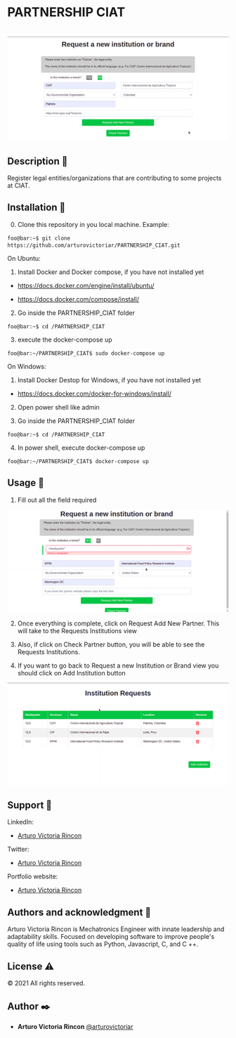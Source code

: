 # PARTNERSHIP CIAT

# ![Partnership ciat](assets/home.png)

## Description :book:
Register legal entities/organizations that are contributing to some projects at CIAT.

## Installation :floppy_disk:

0. Clone this repository in you local machine. Example:

```console
foo@bar:~$ git clone https://github.com/arturovictoriar/PARTNERSHIP_CIAT.git
```

On Ubuntu:

1. Install Docker and Docker compose, if you have not installed yet

- https://docs.docker.com/engine/install/ubuntu/

- https://docs.docker.com/compose/install/


2. Go inside the PARTNERSHIP_CIAT folder

```console
foo@bar:~$ cd /PARTNERSHIP_CIAT
```

3. execute the docker-compose up

```console
foo@bar:~/PARTNERSHIP_CIAT$ sudo docker-compose up
```

On Windows:

1. Install Docker Destop for Windows, if you have not installed yet

- https://docs.docker.com/docker-for-windows/install/

2. Open power shell like admin

3. Go inside the PARTNERSHIP_CIAT folder

```console
foo@bar:~$ cd /PARTNERSHIP_CIAT
```

4. In power shell, execute docker-compose up

```console
foo@bar:~/PARTNERSHIP_CIAT$ docker-compose up
```

## Usage :open_file_folder:

1. Fill out all the field required

![Partnership ciat](assets/normal.png)

2. Once everything is complete, click on Request Add New Partner. This will take to the Requests Institutions view

3. Also, if click on Check Partner button, you will be able to see the Requests Institutions.

4. If you want to go back to Request a new Institution or Brand view you should click on Add Institution button

![Partners](assets/requests.png)

## Support :email:

LinkedIn:

- [Arturo Victoria Rincon](https://www.linkedin.com/in/arturovictoriar/)

Twitter:

- [Arturo Victoria Rincon](https://twitter.com/arturovictoriar)

Portfolio website:

- [Arturo Victoria Rincon](http://arturovictoriar.github.io/)

## Authors and acknowledgment :school:

Arturo Victoria Rincon is Mechatronics Engineer with innate leadership and adaptability skills. Focused on developing software to improve people's quality of life using tools such as Python, Javascript, C, and C ++.

## License :warning:

:copyright: 2021 All rights reserved.

## Author :black_nib:

* **Arturo Victoria Rincon** [@arturovictoriar](https://github.com/arturovictoriar)
